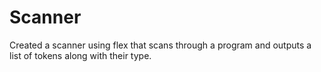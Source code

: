 # Scanner
Created a scanner using flex that scans through a program and outputs a list of tokens along with their type.
